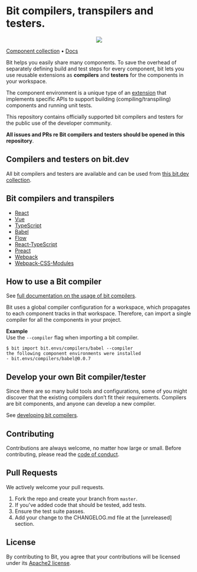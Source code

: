 

 # Bit compilers, transpilers and testers. 
 
 
<p align="center">
  <a href="https://bit.dev/bit/envs"><img src="https://storage.googleapis.com/bit-docs/Screen%20Shot%202019-06-06%20at%201.26.32%20PM.png"></a>
</p>

[Component collection](https://bit.dev/bit/envs) • [Docs](https://docs.bit.dev/docs/building-components.html)  

Bit helps you easily share many components. To save the overhead of separately defining build and test steps for every component, bit lets you use reusable extensions as **compilers** and **testers** for the components in your workspace.  

The component environment is a unique type of an
[extension](https://docs.bit.dev/docs/ext-concepts.html) that implements specific APIs to support
building (compiling/transpiling) components and running unit tests.  

This repository contains officially supported bit compilers and testers for the public use of the developer community.  

**All issues and PRs re Bit compilers and testers should be opened in this repository**.  

## Compilers and testers on bit.dev

All bit compilers and testers are available and can be used from [this bit.dev collection](https://bit.dev/bit/envs).  


## Bit compilers and transpilers

- [React](https://bit.dev/bit/envs/compilers/react)
- [Vue](https://bit.dev/bit/envs/bundlers/vue)
- [TypeScript](https://bit.dev/bit/envs/compilers/typescript)
- [Babel](https://bit.dev/bit/envs/compilers/babel)
- [Flow](https://bit.dev/bit/envs/compilers/flow)
- [React-TypeScript](https://bit.dev/bit/envs/compilers/react-typescript)
- [Preact](https://bit.dev/bit/envs/compilers/preact)
- [Webpack](https://bit.dev/bit/envs/bundlers/webpack)
- [Webpack-CSS-Modules](https://bit.dev/bit/envs/bundlers/webpack-css-modules)

## How to use a Bit compiler

See [full documentation on the usage of bit compilers](https://docs.bit.dev/docs/building-components.html#compilers-maintained-by-bitdev).

Bit uses a global compiler configuration for a workspace, which propagates to each component tracks in that workspace. Therefore, can import a single compiler for all the components in your project.

**Example**  
Use the `--compiler` flag when importing a bit compiler.

```
$ bit import bit.envs/compilers/babel --compiler
the following component environments were installed
- bit.envs/compilers/babel@0.0.7
```


## Develop your own Bit compiler/tester

Since there are so many build tools and configurations, some of you might discover that the existing compilers don’t fit their requirements. Compilers are bit components, and anyone can develop a new compiler.

See [developing bit compilers](https://docs.bit.dev/docs/ext-compiling.html).


## Contributing

Contributions are always welcome, no matter how large or small. Before contributing,
please read the [code of conduct](CODE_OF_CONDUCT.md).

## Pull Requests

We actively welcome your pull requests.

1. Fork the repo and create your branch from `master`.
2. If you've added code that should be tested, add tests.
3. Ensure the test suite passes.
4. Add your change to the CHANGELOG.md file at the [unreleased] section.

## License

By contributing to Bit, you agree that your contributions will be licensed
under its [Apache2 license](LICENSE).
